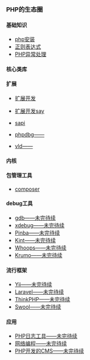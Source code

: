 ### PHP的生态圈

#### 基础知识
- [php安装](./php_install.md)
- [正则表达式](./php_preg.md)
- [PHP异常处理](./php_exception.md)

#### 核心类库

#### 扩展
- [扩展开发](./php_extend.md)
- [扩展开发say](./php_extend_say.md)
- [sapi](./php_sapi.md)

- [phpdbg——]()
- [vld——]()
#### 内核

#### 包管理工具
- [composer](./php_composer.md)

#### debug工具
- [gdb——未完待续]()
- [xdebug——未完待续]()
- [Pinba——未完待续]()
- [Kint——未完待续]()
- [Whoops——未完待续]()
- [Krumo——未完待续]()

#### 流行框架
- [Yii——未完待续]()
- [Laravel——未完待续]()
- [ThinkPHP——未完待续]()
- [Swool——未完待续]()

#### 应用
- [PHP日志工具——未完待续]()
- [网络编程——未完待续]()
- [PHP开发的CMS——未完待续]()
